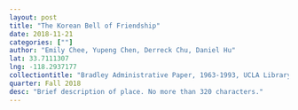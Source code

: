 ```yaml
---
layout: post
title: "The Korean Bell of Friendship"
date: 2018-11-21
categories: [""]
author: "Emily Chee, Yupeng Chen, Derreck Chu, Daniel Hu"
lat: 33.7111307
lng: -118.2937177
collectiontitle: "Bradley Administrative Paper, 1963-1993, UCLA Library Special Collections"
quarter: Fall 2018
desc: "Brief description of place. No more than 320 characters."
---
```

